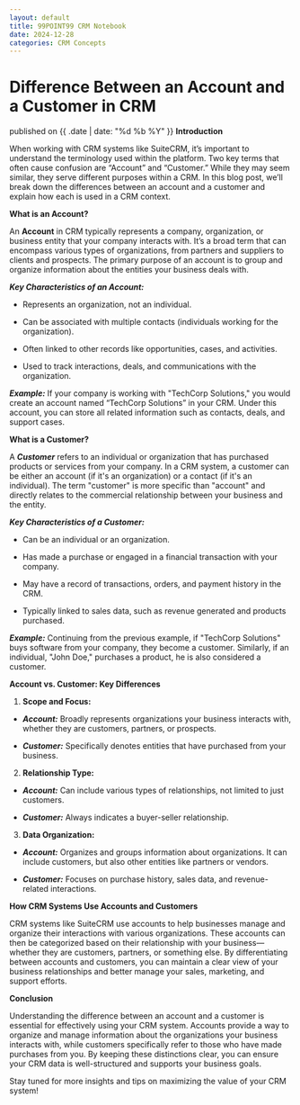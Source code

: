 ```yaml
---
layout: default
title: 99POINT99 CRM Notebook
date: 2024-12-28
categories: CRM Concepts
---
```

# Difference Between an Account and a Customer in CRM
published on {{ .date | date: "%d %b %Y" }}
**Introduction**

When working with CRM systems like SuiteCRM, it’s important to understand the terminology used within the platform. Two key terms that often cause confusion are “Account” and “Customer.” While they may seem similar, they serve different purposes within a CRM. In this blog post, we’ll break down the differences between an account and a customer and explain how each is used in a CRM context.

**What is an Account?**

An **Account** in CRM typically represents a company, organization, or business entity that your company interacts with. It’s a broad term that can encompass various types of organizations, from partners and suppliers to clients and prospects. The primary purpose of an account is to group and organize information about the entities your business deals with.

***Key Characteristics of an Account:***
    
 *   Represents an organization, not an individual.
        
 *   Can be associated with multiple contacts (individuals working for the organization).
        
 *   Often linked to other records like opportunities, cases, and activities.
        
 *   Used to track interactions, deals, and communications with the organization.
        

***Example:*** If your company is working with "TechCorp Solutions," you would create an account named “TechCorp Solutions” in your CRM. Under this account, you can store all related information such as contacts, deals, and support cases.

**What is a Customer?**

A ***Customer*** refers to an individual or organization that has purchased products or services from your company. In a CRM system, a customer can be either an account (if it's an organization) or a contact (if it's an individual). The term "customer" is more specific than "account" and directly relates to the commercial relationship between your business and the entity.

***Key Characteristics of a Customer:***
    
 *   Can be an individual or an organization.
        
 *   Has made a purchase or engaged in a financial transaction with your company.
        
 *   May have a record of transactions, orders, and payment history in the CRM.
        
 *   Typically linked to sales data, such as revenue generated and products purchased.
        

***Example:*** Continuing from the previous example, if "TechCorp Solutions" buys software from your company, they become a customer. Similarly, if an individual, "John Doe," purchases a product, he is also considered a customer.

**Account vs. Customer: Key Differences**

1. **Scope and Focus:**
    
 *   ***Account:*** Broadly represents organizations your business interacts with, whether they are customers, partners, or prospects.
        
 *   ***Customer:*** Specifically denotes entities that have purchased from your business.
        
2. **Relationship Type:**
    
 *   ***Account:*** Can include various types of relationships, not limited to just customers.
        
 *   ***Customer:*** Always indicates a buyer-seller relationship.
        
3. **Data Organization:**
    
 *   ***Account:*** Organizes and groups information about organizations. It can include customers, but also other entities like partners or vendors.
        
 *   ***Customer:*** Focuses on purchase history, sales data, and revenue-related interactions.
        

**How CRM Systems Use Accounts and Customers**

CRM systems like SuiteCRM use accounts to help businesses manage and organize their interactions with various organizations. These accounts can then be categorized based on their relationship with your business—whether they are customers, partners, or something else. By differentiating between accounts and customers, you can maintain a clear view of your business relationships and better manage your sales, marketing, and support efforts.

**Conclusion**

Understanding the difference between an account and a customer is essential for effectively using your CRM system. Accounts provide a way to organize and manage information about the organizations your business interacts with, while customers specifically refer to those who have made purchases from you. By keeping these distinctions clear, you can ensure your CRM data is well-structured and supports your business goals.

Stay tuned for more insights and tips on maximizing the value of your CRM system!

